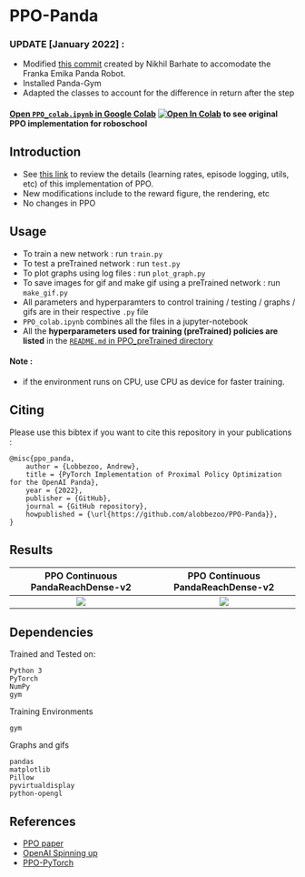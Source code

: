 # PPO-Panda

### UPDATE [January 2022] : 

- Modified [this commit](https://github.com/nikhilbarhate99/PPO-PyTorch) created by Nikhil Barhate to accomodate the Franka Emika Panda Robot.
- Installed Panda-Gym
- Adapted the classes to account for the difference in return after the step  

#### [Open `PPO_colab.ipynb` in Google Colab](https://colab.research.google.com/github/nikhilbarhate99/PPO-PyTorch/blob/master/PPO_colab.ipynb) [![Open In Colab](https://colab.research.google.com/assets/colab-badge.svg)](https://colab.research.google.com/github/nikhilbarhate99/PPO-PyTorch/blob/master/PPO_colab.ipynb) to see original PPO implementation for roboschool


## Introduction

- See [this link](https://github.com/nikhilbarhate99/PPO-PyTorch) to review the details (learning rates, episode logging, utils, etc) of this implementation of PPO. 
- New modifications include to the reward figure, the rendering, etc
- No changes in PPO

## Usage

- To train a new network : run `train.py`
- To test a preTrained network : run `test.py`
- To plot graphs using log files : run `plot_graph.py`
- To save images for gif and make gif using a preTrained network : run `make_gif.py`
- All parameters and hyperparamters to control training / testing / graphs / gifs are in their respective `.py` file
- `PPO_colab.ipynb` combines all the files in a jupyter-notebook
- All the **hyperparameters used for training (preTrained) policies are listed** in the [`README.md` in PPO_preTrained directory](https://github.com/nikhilbarhate99/PPO-PyTorch/tree/master/PPO_preTrained)

#### Note :
  - if the environment runs on CPU, use CPU as device for faster training. 
  
## Citing 

Please use this bibtex if you want to cite this repository in your publications :

    @misc{ppo_panda,
        author = {Lobbezoo, Andrew},
        title = {PyTorch Implementation of Proximal Policy Optimization for the OpenAI Panda},
        year = {2022},
        publisher = {GitHub},
        journal = {GitHub repository},
        howpublished = {\url{https://github.com/alobbezoo/PPO-Panda}},
    }

## Results

| PPO Continuous PandaReachDense-v2  | PPO Continuous PandaReachDense-v2 |
| :-------------------------:|:-------------------------: |
| ![](https://github.com/alobbezoo/PPO-Panda/blob/b470118413237fd8d52055cb9880a3b5dfa17040/PPO_gifs/PandaReachDense-v2/PPO_PandaReachDense-v2_gif_0.gif) |  ![](https://github.com/alobbezoo/PPO-Panda/blob/master/PPO_figs/PandaReachDense-v2/PPO_PandaReachDense-v2_fig_0.png) |


## Dependencies
Trained and Tested on:
```
Python 3
PyTorch
NumPy
gym
```
Training Environments 
```
gym
```
Graphs and gifs
```
pandas
matplotlib
Pillow
pyvirtualdisplay
python-opengl

```


## References

- [PPO paper](https://arxiv.org/abs/1707.06347)
- [OpenAI Spinning up](https://spinningup.openai.com/en/latest/)
- [PPO-PyTorch](https://github.com/nikhilbarhate99/PPO-PyTorch)


